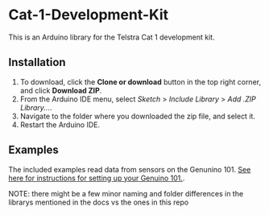 # Cat-1-Development-Kit

This is an Arduino library for the Telstra Cat 1 development kit.

## Installation

1. To download, click the **Clone or download** button in the top right corner, and click **Download ZIP**.
2. From the Arduino IDE menu, select *Sketch* > *Include Library* > *Add .ZIP Library...*.
3. Navigate to the folder where you downloaded the zip file, and select it.
4. Restart the Arduino IDE.

## Examples

The included examples read data from sensors on the Genunino 101. [See here for instructions for setting up your Genuino 101.](https://github.com/telstra/TIC2017/wiki/2.1-Setting-up-the-Genuino-101). 

NOTE: there might be a few minor naming and folder differences in the librarys mentioned in the docs vs the ones in this repo 
